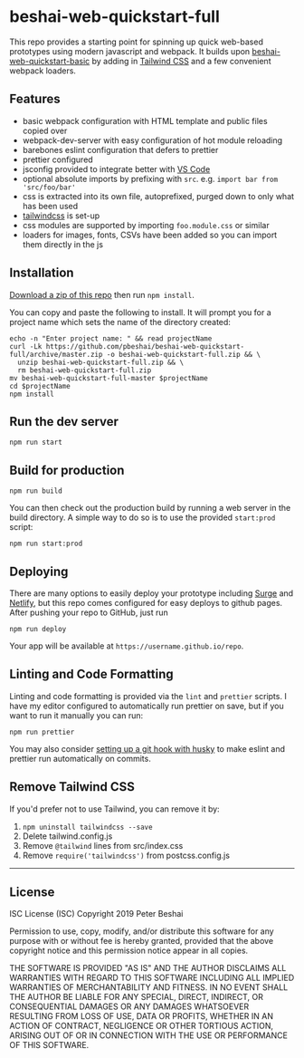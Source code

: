 
# beshai-web-quickstart-full

This repo provides a starting point for spinning up quick web-based prototypes using modern javascript and webpack. It builds upon [beshai-web-quickstart-basic](https://github.com/pbeshai/beshai-web-quickstart-basic) by adding in [Tailwind CSS](https://tailwindcss.com/) and a few convenient webpack loaders.

## Features

* basic webpack configuration with HTML template and public files copied over
* webpack-dev-server with easy configuration of hot module reloading
* barebones eslint configuration that defers to prettier
* prettier configured
* jsconfig provided to integrate better with [VS Code](https://code.visualstudio.com/)
* optional absolute imports by prefixing with `src`. e.g. `import bar from 'src/foo/bar'`
* css is extracted into its own file, autoprefixed, purged down to only what has been used
* [tailwindcss](https://tailwindcss.com/) is set-up
* css modules are supported by importing `foo.module.css` or similar
* loaders for images, fonts, CSVs have been added so you can import them directly in the js


## Installation

[Download a zip of this repo](https://github.com/pbeshai/beshai-web-quickstart-full/archive/master.zip) then run `npm install`.

You can copy and paste the following to install. It will prompt you for a project name which sets the name of the directory created:

```shell
echo -n "Enter project name: " && read projectName
curl -Lk https://github.com/pbeshai/beshai-web-quickstart-full/archive/master.zip -o beshai-web-quickstart-full.zip && \
  unzip beshai-web-quickstart-full.zip && \
  rm beshai-web-quickstart-full.zip
mv beshai-web-quickstart-full-master $projectName
cd $projectName
npm install
```


## Run the dev server

```shell
npm run start
```


## Build for production

```shell
npm run build
```

You can then check out the production build by running a web server in the build directory. A simple way to do so is to use the provided `start:prod` script:

```shell
npm run start:prod
```

## Deploying

There are many options to easily deploy your prototype including [Surge](https://surge.sh/) and [Netlify](https://www.netlify.com/), but this repo comes configured for easy deploys to github pages. After pushing your repo to GitHub, just run

```shell
npm run deploy
```

Your app will be available at `https://username.github.io/repo`.


## Linting and Code Formatting

Linting and code formatting is provided via the `lint` and `prettier` scripts. I have my editor configured to automatically run prettier on save, but if you want to run it manually you can run:

```shell
npm run prettier
```

You may also consider [setting up a git hook with husky](https://prettier.io/docs/en/precommit.html) to make eslint and prettier run automatically on commits.


## Remove Tailwind CSS

If you'd prefer not to use Tailwind, you can remove it by:

1. `npm uninstall tailwindcss --save`
2. Delete tailwind.config.js
3. Remove `@tailwind` lines from src/index.css
4. Remove `require('tailwindcss')` from postcss.config.js

---

## License

ISC License (ISC)
Copyright 2019 Peter Beshai

Permission to use, copy, modify, and/or distribute this software for any purpose with or without fee is hereby granted, provided that the above copyright notice and this permission notice appear in all copies.

THE SOFTWARE IS PROVIDED "AS IS" AND THE AUTHOR DISCLAIMS ALL WARRANTIES WITH REGARD TO THIS SOFTWARE INCLUDING ALL IMPLIED WARRANTIES OF MERCHANTABILITY AND FITNESS. IN NO EVENT SHALL THE AUTHOR BE LIABLE FOR ANY SPECIAL, DIRECT, INDIRECT, OR CONSEQUENTIAL DAMAGES OR ANY DAMAGES WHATSOEVER RESULTING FROM LOSS OF USE, DATA OR PROFITS, WHETHER IN AN ACTION OF CONTRACT, NEGLIGENCE OR OTHER TORTIOUS ACTION, ARISING OUT OF OR IN CONNECTION WITH THE USE OR PERFORMANCE OF THIS SOFTWARE.